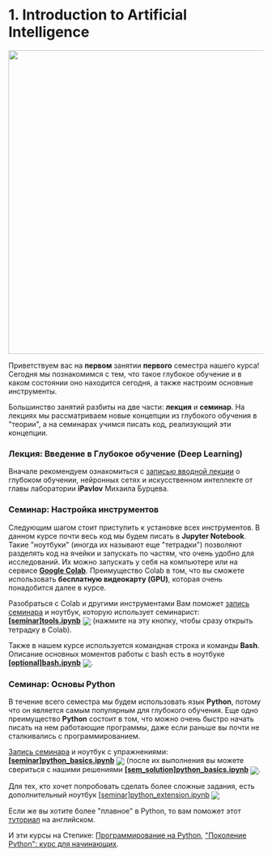 
# 1. Introduction to Artificial Intelligence

<p align=center>
  <img src="https://www.ixbt.com/img/n1/news/2020/3/4/AI-g20-2_large.jpg" width=600>
</p>

Приветствуем вас на **первом** занятии **первого** семестра нашего курса! Сегодня мы познакомимся с тем, что такое глубокое обучение и в каком состоянии оно находится сегодня, а также настроим основные инструменты.

Большинство занятий разбиты на две части: **лекция** и **семинар**. На лекциях мы рассматриваем новые концепции из глубокого обучения в "теории", а на семинарах учимся писать код, реализующий эти концепции.

### Лекция: Введение в Глубокое обучение (Deep Learning)

Вначале рекомендуем ознакомиться с [записью вводной лекции](https://www.youtube.com/watch?v=RviskFqwF3M) о глубоком обучении, нейронных сетях и искусственном интеллекте от главы лаборатории **iPavlov** Михаила Бурцева.

### Семинар: Настройка инструментов 

Следующим шагом стоит приступить к установке всех инструментов. В данном курсе почти весь код мы будем писать в **Jupyter Notebook**. Такие "ноутбуки" (иногда их называют еще "тетрадки") позволяют разделять код на ячейки и запускать по частям, что очень удобно для исследований. Их можно запускать у себя на компьютере или на сервисе **[Google Colab](https://colab.research.google.com/)**. Преимущество Colab в том, что вы сможете использовать **бесплатную видеокарту (GPU)**, которая очень понадобится далее в курсе. 

Разобраться с Colab и другими инструментами Вам поможет [запись семинара](https://www.youtube.com/watch?v=vMmM4_W4MTo)  и ноутбук, которую использует семинарист: [**[seminar]tools.ipynb**](./[seminar]tools.ipynb) [<img src="https://colab.research.google.com/assets/colab-badge.svg" align="center">](https://drive.google.com/file/d/1sWJxh1HFY6DBA-xKByCgtDMXKBadfGa2/view?usp=sharing) (нажмите на эту кнопку, чтобы сразу открыть тетрадку в Colab). 

Также в нашем курсе используется командная строка и команды **Bash**. Описание основных моментов работы с bash есть в ноутбуке [**[optional]bash.ipynb**](./[optional]bash.ipynb) [<img src="https://colab.research.google.com/assets/colab-badge.svg" align="center">](https://colab.research.google.com/drive/1P0RE43Ih9J9TmXkrpgfNwjFgsRIF3BPe).

### Семинар: Основы Python

В течение всего семестра мы будем использовать язык **Python**, потому что он является самым популярным для глубокого обучения. Еще одно преимущество **Python** состоит в том, что можно очень быстро начать писать на нем работающие программы, даже если раньше вы почти не сталкивались с программированием. 

[Запись семинара](https://www.youtube.com/watch?v=At8_Sc7AQsg) и ноутбук с упражнениями: [**[seminar]python_basics.ipynb**](./[seminar]python_basics.ipynb) [<img src="https://colab.research.google.com/assets/colab-badge.svg" align="center">](https://colab.research.google.com/drive/1sWJxh1HFY6DBA-xKByCgtDMXKBadfGa2) (после их выполнения вы можете свериться с нашими решениями [__[sem_solution]python_basics.ipynb__](./[sem_solution]python_basics.ipynb) [<img src="https://colab.research.google.com/assets/colab-badge.svg" align="center">](https://colab.research.google.com/drive/1QjZH4cTq0UvudHge6vFjcWGQOTlZPbLh#scrollTo=uugRKJebGw4e). 

Для тех, кто хочет попробовать сделать более сложные задания, есть дополнительный ноутбук [[seminar]python_extension.ipynb](./[seminar]python_extension.ipynb) [<img src="https://colab.research.google.com/assets/colab-badge.svg" align="center">](https://colab.research.google.com/drive/1HNcANrXWmfki2ctJ3tDEBro56YXe2f9a#scrollTo=cglQ6JNB2d2v)

Если же вы хотите более "плавное" в Python, то вам поможет этот [туториал](https://www.learnpython.org/) на английском.

И эти курсы на Степике: [Программирование на Python](https://stepik.org/course/67/), ["Поколение Python": курс для начинающих](https://stepik.org/course/58852/).

